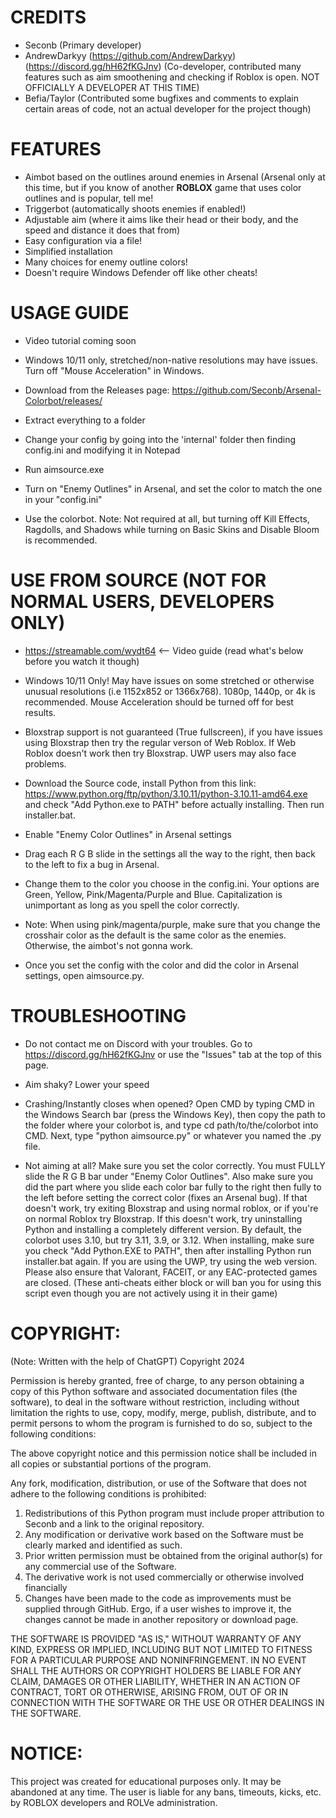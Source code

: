 # CREDITS

- Seconb (Primary developer)
- AndrewDarkyy (https://github.com/AndrewDarkyy) (https://discord.gg/hH62fKGJnv) (Co-developer, contributed many features such as aim smoothening and checking if Roblox is open. NOT OFFICIALLY A DEVELOPER AT THIS TIME)
- Befia/Taylor (Contributed some bugfixes and comments to explain certain areas of code, not an actual developer for the project though)

# FEATURES

- Aimbot based on the outlines around enemies in Arsenal (Arsenal only at this time, but if you know of another **ROBLOX** game that uses color outlines and is popular, tell me!
- Triggerbot (automatically shoots enemies if enabled!)
- Adjustable aim (where it aims like their head or their body, and the speed and distance it does that from)
- Easy configuration via a file!
- Simplified installation
- Many choices for enemy outline colors!
- Doesn't require Windows Defender off like other cheats!

# USAGE GUIDE

- Video tutorial coming soon

- Windows 10/11 only, stretched/non-native resolutions may have issues. Turn off "Mouse Acceleration" in Windows.

- Download from the Releases page: https://github.com/Seconb/Arsenal-Colorbot/releases/

- Extract everything to a folder

- Change your config by going into the 'internal' folder then finding config.ini and modifying it in Notepad

- Run aimsource.exe

- Turn on "Enemy Outlines" in Arsenal, and set the color to match the one in your "config.ini"

- Use the colorbot. Note: Not required at all, but turning off Kill Effects, Ragdolls, and Shadows while turning on Basic Skins and Disable Bloom is recommended.

# USE FROM SOURCE (NOT FOR NORMAL USERS, DEVELOPERS ONLY)

- https://streamable.com/wydt64 <-- Video guide (read what's below before you watch it though)

- Windows 10/11 Only! May have issues on some stretched or otherwise unusual resolutions (i.e 1152x852 or 1366x768). 1080p, 1440p, or 4k is recommended. Mouse Acceleration should be turned off for best results.

- Bloxstrap support is not guaranteed (True fullscreen), if you have issues using Bloxstrap then try the regular verson of Web Roblox. If Web Roblox doesn't work then try Bloxstrap. UWP users may also face problems.

- Download the Source code, install Python from this link: https://www.python.org/ftp/python/3.10.11/python-3.10.11-amd64.exe and check "Add Python.exe to PATH" before actually installing. Then run installer.bat.

- Enable "Enemy Color Outlines" in Arsenal settings

- Drag each R G B slide in the settings all the way to the right, then back to the left to fix a bug in Arsenal.

- Change them to the color you choose in the config.ini. Your options are Green, Yellow, Pink/Magenta/Purple and Blue. Capitalization is unimportant as long as you spell the color correctly.

- Note: When using pink/magenta/purple, make sure that you change the crosshair color as the default is the same color as the enemies. Otherwise, the aimbot's not gonna work.

- Once you set the config with the color and did the color in Arsenal settings, open aimsource.py.

# TROUBLESHOOTING

- Do not contact me on Discord with your troubles. Go to https://discord.gg/hH62fKGJnv or use the "Issues" tab at the top of this page.

- Aim shaky? Lower your speed
  
- Crashing/Instantly closes when opened? Open CMD by typing CMD in the Windows Search bar (press the Windows Key), then copy the path to the folder where your colorbot is, and type cd path/to/the/colorbot into CMD. Next, type "python aimsource.py" or whatever you named the .py file.

- Not aiming at all? Make sure you set the color correctly. You must FULLY slide the R G B bar under "Enemy Color Outlines". Also make sure you did the part where you slide each color bar fully to the right then fully to the left before setting the correct color (fixes an Arsenal bug). If that doesn't work, try exiting Bloxstrap and using normal roblox, or if you're on normal Roblox try Bloxstrap. If this doesn't work, try uninstalling Python and installing a completely different version. By default, the colorbot uses 3.10, but try 3.11, 3.9, or 3.12. When installing, make sure you check "Add Python.EXE to PATH", then after installing Python run installer.bat again. If you are using the UWP, try using the web version. Please also ensure that Valorant, FACEIT, or any EAC-protected games are closed. (These anti-cheats either block or will ban you for using this script even though you are not actively using it in their game)

# COPYRIGHT:
(Note: Written with the help of ChatGPT)
Copyright 2024

Permission is hereby granted, free of charge, to any person obtaining a copy of this Python software and associated documentation files (the software), to deal in the software without restriction, including without limitation the rights to use, copy, modify, merge, publish, distribute, and to permit persons to whom the program is furnished to do so, subject to the following conditions:

The above copyright notice and this permission notice shall be included in all copies or substantial portions of the program.

Any fork, modification, distribution, or use of the Software that does not adhere to the following conditions is prohibited:

1. Redistributions of this Python program must include proper attribution to Seconb and a link to the original repository.
2. Any modification or derivative work based on the Software must be clearly marked and identified as such.
3. Prior written permission must be obtained from the original author(s) for any commercial use of the Software.
4. The derivative work is not used commercially or otherwise involved financially
5. Changes have been made to the code as improvements must be supplied through GitHub. Ergo, if a user wishes to improve it, the changes cannot be made in another repository or download page.

THE SOFTWARE IS PROVIDED "AS IS," WITHOUT WARRANTY OF ANY KIND, EXPRESS OR IMPLIED, INCLUDING BUT NOT LIMITED TO FITNESS FOR A PARTICULAR PURPOSE AND NONINFRINGEMENT. IN NO EVENT SHALL THE AUTHORS OR COPYRIGHT HOLDERS BE LIABLE FOR ANY CLAIM, DAMAGES OR OTHER LIABILITY, WHETHER IN AN ACTION OF CONTRACT, TORT OR OTHERWISE, ARISING FROM, OUT OF OR IN CONNECTION WITH THE SOFTWARE OR THE USE OR OTHER DEALINGS IN THE SOFTWARE.

# NOTICE:
This project was created for educational purposes only. It may be abandoned at any time. The user is liable for any bans, timeouts, kicks, etc. by ROBLOX developers and ROLVe administration.
